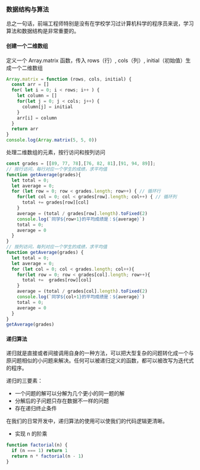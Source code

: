 ### 数据结构与算法
总之一句话，前端工程师特别是没有在学校学习过计算机科学的程序员来说，学习算法和数据结构是非常重要的。

#### 创建一个二维数组
定义一个 Array.matrix 函数，传入 rows（行）, cols（列）, initial（初始值）生成一个二维数组
```js
Array.matrix = function (rows, cols, initial) {
  const arr = []
  for( let i = 0; i < rows; i++ ) {
    let column = []
    for(let j = 0; j < cols; j++) {
      column[j] = initial
    }
    arr[i] = column
  }
  return arr
}
console.log(Array.matrix(5, 5, 0))
```
处理二维数组的元素，按行访问和按列访问
```js
const grades = [[89, 77, 78],[76, 82, 81],[91, 94, 89]];
// 按行访问，每行对应一个学生的成绩，求平均值
function getAverage(grades){
  let total = 0;
  let average = 0;
  for (let row = 0; row < grades.length; row++) { // 循环行
    for(let col = 0; col < grades[row].length; col++) { // 循环列
      total += grades[row][col]
    }
    average = (total / grades[row].length).toFixed(2)
    console.log(`同学${row+1}的平均成绩是：${average}`)
    total = 0;
    average = 0
  }
}
// 按列访问，每列对应一个学生的成绩，求平均值
function getAverage(grades) {
  let total = 0;
  let average = 0;
  for (let col = 0; col < grades.length; col++){
    for(let row = 0; row < grades[col].length; row++){
      total +=  grades[row][col]
    }
    average = (total / grades[col].length).toFixed(2)
    console.log(`同学${col+1}的平均成绩是：${average}`)
    total = 0;
    average = 0
  }
}
getAverage(grades)
```

#### 递归算法
递归就是直接或者间接调用自身的一种方法，可以把大型复杂的问题转化成一个与原问题相似的小问题来解决。任何可以被递归定义的函数，都可以被改写为迭代式的程序。

递归的三要素：
- 一个问题的解可以分解为几个更小的同一题的解
- 分解后的子问题只存在数据不一样的问题
- 存在递归终止条件

在我们的日常开发中，递归算法的使用可以使我们的代码逻辑更清晰。
- 实现 n 的阶乘
```js
function factorial(n) {
  if (n === 1) return 1
  return n * factorial(n - 1)
}
```


